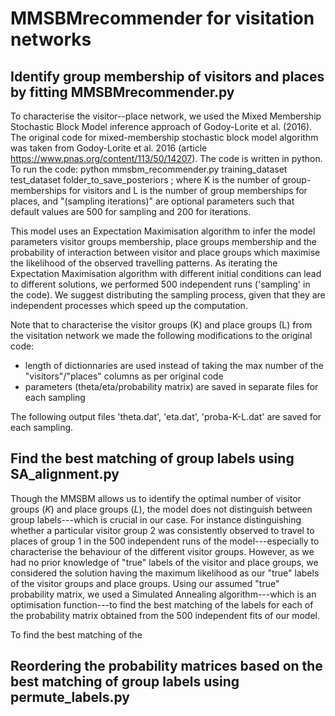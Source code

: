 # MMSBMrecommender for visitation networks 

## Identify group membership of visitors and places by fitting MMSBMrecommender.py
To characterise the visitor--place network, we used the Mixed Membership Stochastic Block Model inference approach of Godoy-Lorite et al. (2016). 
The original code for mixed-membership stochastic block model algorithm was taken from Godoy-Lorite et al. 2016 (article https://www.pnas.org/content/113/50/14207).
The code is written in python. To run the code:
python mmsbm_recommender.py training_dataset test_dataset folder_to_save_posteriors ; where K is the number of group-memberships for visitors and L is the number of group memberships for places, and "(sampling iterations)" are optional parameters such that default values are 500 for sampling and 200 for iterations.

This model uses an Expectation Maximisation algorithm to infer the model parameters visitor groups membership, place groups membership and the probability of interaction between visitor and place groups which maximise the likelihood of the observed travelling patterns. 
As iterating the Expectation Maximisation algorithm with different initial conditions can lead to different solutions, we performed 500 independent runs ('sampling' in the code). We suggest distributing the sampling process, given that they are independent processes which speed up the computation.

Note that to characterise the visitor groups (K) and place groups (L) from the visitation network we made the following modifications to the original code: 
- length of dictionnaries are used instead of taking the max number of the "visitors"/"places" columns as per original code
- parameters (theta/eta/probability matrix) are saved in separate files for each sampling 

The following output files 'theta.dat', 'eta.dat', 'proba-K-L.dat' are saved for each sampling.

## Find the best matching of group labels using SA_alignment.py
Though the MMSBM allows us to identify the optimal number of visitor groups ($K$) and place groups ($L$), the model does not distinguish between group labels---which is crucial in our case. For instance distinguishing whether a particular visitor group 2 was consistently observed to travel to places of group 1 in the 500 independent runs of the model---especially to characterise the behaviour of the different visitor groups. However, as we had no prior knowledge of "true" labels of the visitor and place groups, we considered the solution having the maximum likelihood as our "true" labels of the visitor groups and place groups. Using our assumed "true" probability matrix, we used a Simulated Annealing algorithm---which is an optimisation function---to find the best matching of the labels for each of the probability matrix obtained from the 500 independent fits of our model. 

To find the best matching of the 

## Reordering the probability matrices based on the best matching of group labels using permute_labels.py





